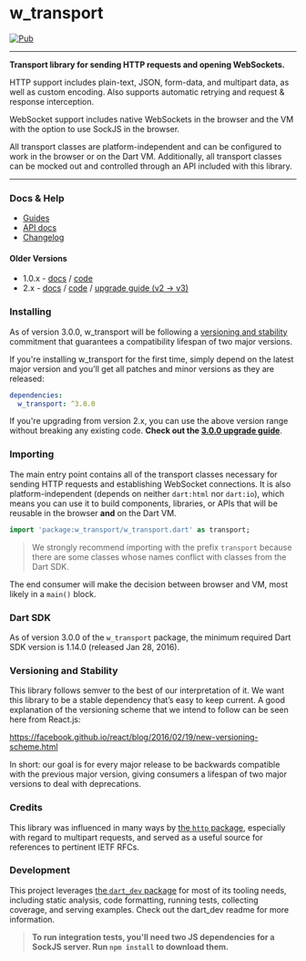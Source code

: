 # w_transport
[![Pub](https://img.shields.io/pub/v/w_transport.svg)](https://pub.dartlang.org/packages/w_transport)

---

**Transport library for sending HTTP requests and opening WebSockets.**

HTTP support includes plain-text, JSON, form-data, and multipart data, as well
as custom encoding. Also supports automatic retrying and request & response
interception.

WebSocket support includes native WebSockets in the browser and the VM with
the option to use SockJS in the browser.

All transport classes are platform-independent and can be configured to work
in the browser or on the Dart VM. Additionally, all transport classes can be
mocked out and controlled through an API included with this library.

---

### Docs & Help

- [Guides](/docs/)
- [API docs](https://www.dartdocs.org/documentation/w_transport/latest/index.html)
- [Changelog](/CHANGELOG.md)


#### Older Versions

- 1.0.x - [docs](https://github.com/Workiva/w_transport/blob/1.0.0/README.md) / [code](https://github.com/Workiva/w_transport/tree/1.0.0)
- 2.x - [docs](https://github.com/Workiva/w_transport/blob/2.0.0/README.md) / [code](https://github.com/Workiva/w_transport/tree/2.0.0) / [upgrade guide (v2 -> v3)](https://github.com/Workiva/w_transport/blob/master/docs/upgrade-guides/v3.0.0.md)


### Installing
As of version 3.0.0, w_transport will be following a
[versioning and stability](#versioning-and-stability) commitment that guarantees
a compatibility lifespan of two major versions.

If you're installing w_transport for the first time, simply depend on the latest
major version and you'll get all patches and minor versions as they are
released:

```yaml
dependencies:
  w_transport: ^3.0.0
```

If you're upgrading from version 2.x, you can use the above version range
without breaking any existing code. **Check out the
[3.0.0 upgrade guide](/docs/upgrade-guides/v3.0.0.md)**.


### Importing

The main entry point contains all of the transport classes necessary for sending
HTTP requests and establishing WebSocket connections. It is also
platform-independent (depends on neither `dart:html` nor `dart:io`), which means
you can use it to build components, libraries, or APIs that will be reusable in
the browser **and** on the Dart VM.

```dart
import 'package:w_transport/w_transport.dart' as transport;
```

> We strongly recommend importing with the prefix `transport` because there are
> some classes whose names conflict with classes from the Dart SDK.

The end consumer will make the decision between browser and VM, most likely in a
`main()` block.


### Dart SDK

As of version 3.0.0 of the `w_transport` package, the minimum required Dart SDK
version is 1.14.0 (released Jan 28, 2016).


### Versioning and Stability

This library follows semver to the best of our interpretation of it. We want
this library to be a stable dependency that’s easy to keep current. A good
explanation of the versioning scheme that we intend to follow can be seen here
from React.js:

https://facebook.github.io/react/blog/2016/02/19/new-versioning-scheme.html

In short: our goal is for every major release to be backwards compatible with
the previous major version, giving consumers a lifespan of two major versions to
deal with deprecations.


### Credits

This library was influenced in many ways by
[the `http` package](https://github.com/dart-lang/http), especially with regard
to multipart requests, and served as a useful source for references to pertinent
IETF RFCs.


### Development

This project leverages [the `dart_dev` package](https://github.com/Workiva/dart_dev)
for most of its tooling needs, including static analysis, code
formatting, running tests, collecting coverage, and serving examples.
Check out the dart_dev readme for more information.

> **To run integration tests, you'll need two JS dependencies for a SockJS
> server. Run `npm install` to download them.**
